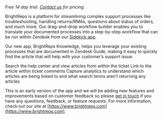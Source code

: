 _Free 14 day trial. [Contact us](https://hello.brightreps.com/contact) for pricing._

BrightReps is a platform for streamlining complex support processes like troubleshooting, handling returns/RMAs, questions about status of orders, and much more. Our drag-and-drop workflow builder enables you to translate your documented processes into a step-by-step workflow that can be run within Zendesk from our [Sidekick app](https://www.zendesk.com/apps/support/brightreps-sidekick/).

Our new app, BrightReps Knowledge, helps you leverage your existing processes that are documented in Zendesk Guide, making it easy to quickly find the article that will help with your customer’s support issue.

Search the help center and view articles from within the ticket
Link to the article within ticket comments
Capture analytics to understand which articles are being linked to and what search terms aren’t returning any articles

This is an early version of the app and we will be adding new features and improvements based on customer feedback so please [get in touch](https://hello.brightreps.com/contact) if you have any questions, feedback, or feature requests. For more information, check out our site at [https://www.brightreps.com](https://www.brightreps.com).
